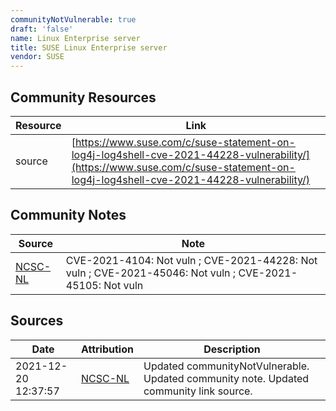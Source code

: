 ```yaml
---
communityNotVulnerable: true
draft: 'false'
name: Linux Enterprise server
title: SUSE Linux Enterprise server
vendor: SUSE
---
```



## Community Resources
| Resource | Link |
| --- | --- |
| source | [https://www.suse.com/c/suse-statement-on-log4j-log4shell-cve-2021-44228-vulnerability/](https://www.suse.com/c/suse-statement-on-log4j-log4shell-cve-2021-44228-vulnerability/) |

## Community Notes
| Source | Note |
| --- | --- |
| [NCSC-NL](https://github.com/NCSC-NL/log4shell/blob/main/software/README.md) | CVE-2021-4104: Not vuln ; CVE-2021-44228: Not vuln ; CVE-2021-45046: Not vuln ; CVE-2021-45105: Not vuln </ul> |

## Sources
| Date | Attribution | Description |
| --- | --- | --- |
| 2021-12-20 12:37:57 | [NCSC-NL](https://github.com/NCSC-NL/log4shell/blob/main/software/README.md) | Updated communityNotVulnerable. Updated community note. Updated community link source.  |

